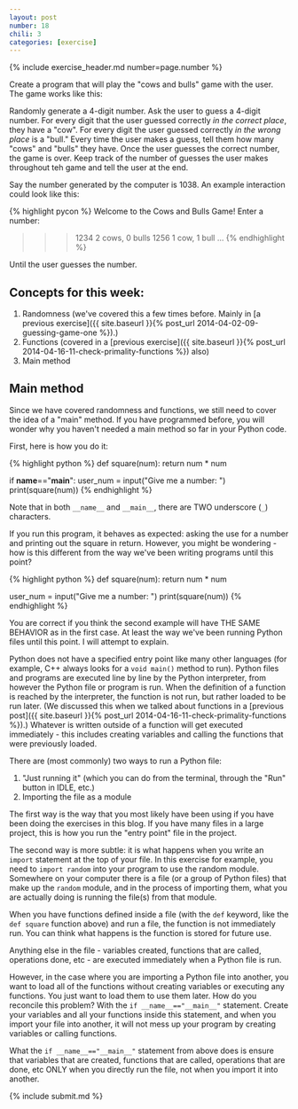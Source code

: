 ```yaml
---
layout: post
number: 18
chili: 3
categories: [exercise]
---
```


{% include exercise_header.md number=page.number %}

Create a program that will play the "cows and bulls" game with the user. The game works like this:

Randomly generate a 4-digit number. Ask the user to guess a 4-digit number. For every digit that the user guessed correctly _in the correct place_, they have a "cow". For every digit the user guessed correctly _in the wrong place_ is a "bull." Every time the user makes a guess, tell them how many "cows" and "bulls" they have. Once the user guesses the correct number, the game is over. Keep track of the number of guesses the user makes throughout teh game and tell the user at the end. 

Say the number generated by the computer is 1038. An example interaction could look like this: 

{% highlight pycon %}
  Welcome to the Cows and Bulls Game! 
  Enter a number: 
  >>> 1234
  2 cows, 0 bulls
  >>> 1256
  1 cow, 1 bull
  ...
{% endhighlight %}

Until the user guesses the number. 

## Concepts for this week: 

1. Randomness (we've covered this a few times before. Mainly in [a previous exercise]({{ site.baseurl }}{% post_url 2014-04-02-09-guessing-game-one %}).)
2. Functions (covered in a [previous exercise]({{ site.baseurl }}{% post_url 2014-04-16-11-check-primality-functions %}) also)
3. Main method

## Main method

Since we have covered randomness and functions, we still need to cover the idea of a "main" method. If you have programmed before, you will wonder why you haven't needed a main method so far in your Python code.

First, here is how you do it: 

{% highlight python %}
  def square(num):
    return num * num

  if __name__=="__main__":
    user_num = input("Give me a number: ")
    print(square(num))
{% endhighlight %}

Note that in both `__name__` and `__main__`, there are TWO underscore (`_`) characters.

If you run this program, it behaves as expected: asking the use for a number and printing out the square in return. However, you might be wondering - how is this different from the way we've been writing programs until this point? 

{% highlight python %}
  def square(num):
    return num * num

  user_num = input("Give me a number: ")
  print(square(num))
{% endhighlight %}

You are correct if you think the second example will have THE SAME BEHAVIOR as in the first case. At least the way we've been running Python files until this point. I will attempt to explain.

Python does not have a specified entry point like many other languages (for example, C++ always looks for a `void main()` method to run). Python files and programs are executed line by line by the Python interpreter, from however the Python file or program is run. When the definition of a function is reached by the interpreter, the function is not run, but rather loaded to be run later. (We discussed this when we talked about functions in a [previous post]({{ site.baseurl }}{% post_url 2014-04-16-11-check-primality-functions %}).) Whatever is written outside of a function will get executed immediately - this includes creating variables and calling the functions that were previously loaded.

There are (most commonly) two ways to run a Python file: 

1. "Just running it" (which you can do from the terminal, through the "Run" button in IDLE, etc.)
2. Importing the file as a module

The first way is the way that you most likely have been using if you have been doing the exercises in this blog. If you have many files in a large project, this is how you run the "entry point" file in the project. 

The second way is more subtle: it is what happens when you write an `import` statement at the top of your file. In this exercise for example, you need to `import random` into your program to use the random module. Somewhere on your computer there is a file (or a group of Python files) that make up the `random` module, and in the process of importing them, what you are actually doing is running the file(s) from that module. 

When you have functions defined inside a file (with the `def` keyword, like the `def square` function above) and run a file, the function is not immediately run. You can think what happens is the function is stored for future use. 

Anything else in the file - variables created, functions that are called, operations done, etc - are executed immediately when a Python file is run. 

However, in the case where you are importing a Python file into another, you want to load all of the functions without creating variables or executing any functions. You just want to load them to use them later. How do you reconcile this problem? With the `if __name__=="__main__"` statement. Create your variables and all your functions inside this statement, and when you import your file into another, it will not mess up your program by creating variables or calling functions.

What the `if __name__=="__main__"` statement from above does is ensure that variables that are created, functions that are called, operations that are done, etc ONLY when you directly run the file, not when you import it into another. 

{% include submit.md %}